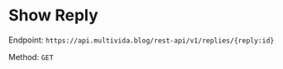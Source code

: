 # Show Reply

Endpoint: `https://api.multivida.blog/rest-api/v1/replies/{reply:id}` 

Method: `GET`
